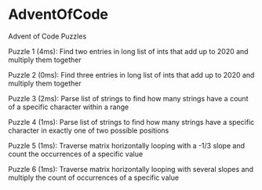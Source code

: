 # AdventOfCode
Advent of Code Puzzles

Puzzle 1 (4ms): Find two entries in long list of ints that add up to 2020 and multiply them together

Puzzle 2 (0ms): Find three entries in long list of ints that add up to 2020 and multiply them together

Puzzle 3 (2ms): Parse list of strings to find how many strings have a count of a specific character within a range

Puzzle 4 (1ms): Parse list of strings to find how many strings have a specific character in exactly one of two possible positions

Puzzle 5 (1ms): Traverse matrix horizontally looping with a -1/3 slope and count the occurrences of a specific value

Puzzle 6 (1ms): Traverse matrix horizontally looping with several slopes and multiply the count of occurrences of a specific value

